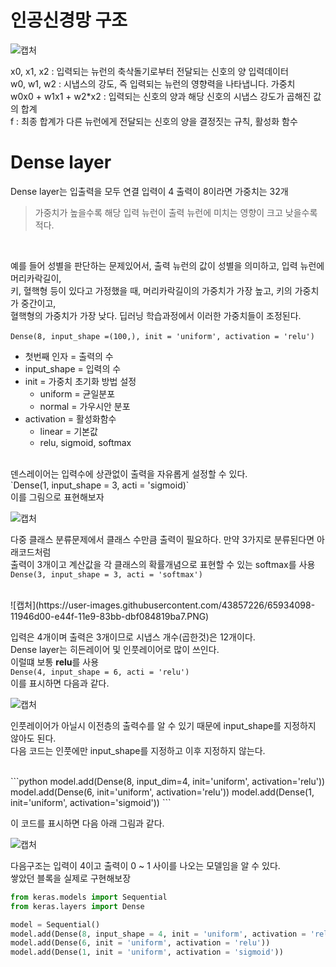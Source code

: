 # 인공신경망 구조
![캡처](https://user-images.githubusercontent.com/43857226/65927884-80b19780-e436-11e9-9676-71006fc7dd2e.PNG)
</br>

x0, x1, x2 : 입력되는 뉴런의 축삭돌기로부터 전달되는 신호의 양 입력데이터</br>
w0, w1, w2 : 시냅스의 강도, 즉 입력되는 뉴런의 영향력을 나타냅니다. 가중치</br>
w0x0 + w1x1 + w2*x2 : 입력되는 신호의 양과 해당 신호의 시냅스 강도가 곱해진 값의 합계</br>
f : 최종 합계가 다른 뉴런에게 전달되는 신호의 양을 결정짓는 규칙, 활성화 함수</br>

# Dense layer

Dense layer는 입출력을 모두 연결 입력이 4 출력이 8이라면 가중치는 32개 </br>
> 가중치가 높을수록 해당 입력 뉴런이 출력 뉴런에 미치는 영향이 크고 낮을수록 적다. </br>
</br>

예를 들어 성별을 판단하는 문제있어서, 출력 뉴런의 값이 성별을 의미하고, 입력 뉴런에 머리카락길이, </br>
키, 혈핵형 등이 있다고 가정했을 때, 머리카락길이의 가중치가 가장 높고, 키의 가중치가 중간이고, </br>
혈핵형의 가중치가 가장 낮다. 딥러닝 학습과정에서 이러한 가중치들이 조정된다.</br>
</br>
`Dense(8, input_shape =(100,), init = 'uniform', activation = 'relu')`
</br>
* 첫번째 인자 = 출력의 수</br>
* input_shape = 입력의 수</br>
* init =  가중치 초기화 방법 설정</br>
  * uniform = 균일분포
  * normal = 가우시안 분포
* activation = 활성화함수
  * linear = 기본값
  * relu, sigmoid, softmax
  
</br>
덴스레이어는 입력수에 상관없이 출력을 자유롭게 설정할 수 있다. </br>
`Dense(1, input_shape = 3, acti = 'sigmoid)`
</br>
이를 그림으로 표현해보자 </br>

![캡처](https://user-images.githubusercontent.com/43857226/65928380-b2c3f900-e438-11e9-83e9-bf6414abc042.PNG)
</br> 

다중 클래스 분류문제에서 클래스 수만큼 출력이 필요하다. 만약 3가지로 분류된다면 아래코드처럼</br>
출력이 3개이고 계산값을 각 클래스의 확률개념으로 표현할 수 있는 softmax를 사용 </br>
`Dense(3, input_shape = 3, acti = 'softmax')`

</br>
![캡처](https://user-images.githubusercontent.com/43857226/65934098-11946d00-e44f-11e9-83bb-dbf084819ba7.PNG)
</br>

입력은 4개이며 출력은 3개이므로 시냅스 개수(곱한것)은 12개이다. </br>
Dense layer는 히든레이어 및 인풋레이어로 많이 쓰인다. </br>
이럴떄 보통 **relu**를 사용 </br>
`Dense(4, input_shape = 6, acti = 'relu')`
</br>
이를 표시하면 다음과 같다. </br>

![캡처](https://user-images.githubusercontent.com/43857226/65934380-1b6aa000-e450-11e9-84f1-0f315a6a3237.PNG)
</br>

인풋레이어가 아닐시 이전층의 출력수를 알 수 있기 때문에 input_shape를 지정하지 않아도 된다. </br>
다음 코드는 인풋에만 input_shape를 지정하고 이후 지정하지 않는다. </br>

</br>
```python
model.add(Dense(8, input_dim=4, init='uniform', activation='relu'))
model.add(Dense(6, init='uniform', activation='relu'))
model.add(Dense(1, init='uniform', activation='sigmoid'))
```

이 코드를 표시하면 다음 아래 그림과 같다. </br>

![캡처](https://user-images.githubusercontent.com/43857226/65934467-8d42e980-e450-11e9-8474-f270704f3309.PNG)
</br>

다음구조는 입력이 4이고 출력이 0 ~ 1 사이를 나오는 모델임을 알 수 있다.</br>
쌓았던 블록을 실제로 구현해보장 </br> 

```python
from keras.models import Sequential
from keras.layers import Dense

model = Sequential()
model.add(Dense(8, input_shape = 4, init = 'uniform', activation = 'relu'))
model.add(Dense(6, init = 'uniform', activation = 'relu'))
model.add(Dense(1, init = 'uniform', activation = 'sigmoid'))
```
